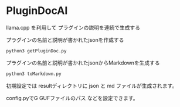# PluginDocAI

llama.cpp を利用して プラグインの説明を連続で生成する

プラグインの名前と説明が書かれたjsonを作成する

```sh
python3 getPluginDoc.py
```

プラグインの名前と説明が書かれたjsonからMarkdownを生成する

```sh
python3 toMarkdown.py
```

初期設定では resultディレクトリに json と md ファイルが生成されます。

config.pyでG GUFファイルのパス などを設定できます。
